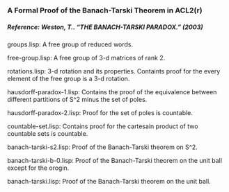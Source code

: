 ### A Formal Proof of the Banach-Tarski Theorem in ACL2(r)

##### Reference: Weston, T.. “THE BANACH-TARSKI PARADOX.” (2003)


groups.lisp: A free group of reduced words.

free-group.lisp: A free group of 3-d matrices of rank 2.

rotations.lisp: 3-d rotation and its properties. Containts proof for the every element
		of the free group is a 3-d rotation.

hausdorff-paradox-1.lisp: Contains the proof of the equivalence between different partitions of S^2 minus the set of poles.

hausdorff-paradox-2.lisp: Proof for the set of poles is countable.

countable-set.lisp: Contains proof for the cartesain product of two countable sets is countable.

banach-tarski-s2.lisp: Proof of the Banach-Tarski theorem on S^2.

banach-tarski-b-0.lisp: Proof of the Banach-Tarski theorem on the unit ball except for the orogin.

banach-tarski.lisp: Proof of the Banach-Tarski theorem on the unit ball.
